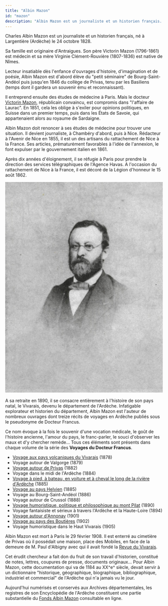 ```yaml
---
title: "Albin Mazon"
id: "mazon"
description: "Albin Mazon est un journaliste et un historien français. Sous le pseudonyme de Docteur Francus, il est l'auteur de nombreux ouvrages dont des récits de voyages en Ardèche"
---
```


Charles Albin Mazon est un journaliste et un historien français, né à
Largentière (Ardèche) le 24 octobre 1828.

Sa famille est originaire d'Antraigues. Son père Victorin Mazon (1796-1861) est
médecin et sa mère Virginie Clément-Rouvière (1807-1836) est native de Nîmes.

Lecteur insatiable dès l'enfance d'ouvrages d'histoire, d'imagination et de
poésie, Albin Mazon est d'abord élève du "petit séminaire" de Bourg-Saint-Andéol
puis jusqu'en 1846 du collège de Privas, tenu par les Basiliens (temps dont il
gardera un souvenir ému et reconnaissant).

Il entreprend ensuite des études de médecine à Paris. Mais le docteur [Victorin
Mazon](https://1851.fr/hommes/mazon/), républicain convaincu, est compromis dans
"l'affaire de Laurac". En 1851, cela les oblige à s'exiler pour opinions
politiques, en Suisse dans un premier temps, puis dans les États de Savoie, qui
appartenaient alors au royaume de Sardaigne.

Albin Mazon doit renoncer à ses études de médecine pour trouver une situation.
Il devient journaliste, à Chambéry d'abord, puis à Nice. Rédacteur à l'Avenir de
Nice en 1855, il est un des artisans du rattachement de Nice à la France. Ses
articles, prématurément favorables à l'idée de l'annexion, le font expulser par
le gouvernement italien en 1861.

Après dix années d'éloignement, il se réfugie à Paris pour prendre la direction
des services télégraphiques de l'Agence Havas. A l'occasion du rattachement de
Nice à la France, il est décoré de la Légion d'honneur le 15 août 1862.

<div class="img">

![Charles Albin Mazon](./images/docteur-francus.jpg)

</div>

A sa retraite en 1890, il se consacre entièrement à l'histoire de son pays
natal, le Vivarais, devenu le département de l'Ardèche. Infatigable explorateur
et historien du département, Albin Mazon est l'auteur de nombreux ouvrages dont
treize récits de voyages en Ardèche publiés sous le pseudonyme de Docteur
Francus.

Ce nom évoque à la fois le souvenir d'une vocation médicale, le goût de
l'histoire ancienne, l'amour du pays, le franc-parler, le souci d'observer les
maux et d'y chercher remède... Tous ces éléments sont présents dans chaque
volume de la série des __Voyages du Docteur Francus__.

* [Voyage aux pays volcaniques du Vivarais](./vivarais/) (1878)
* Voyage autour de Valgorge (1879)
* [Voyage autour de Privas](./privas/) (1882)
* Voyage dans le midi de l'Ardèche (1884)
* [Voyage à pied, à bateau, en voiture et à cheval le long de la rivière d'Ardèche](./riviere-ardeche/) (1885)
* [Voyage au pays Helvien](./helvien/) (1885)
* Voyage au Bourg-Saint-Andéol (1886)
* Voyage autour de Crussol (1888)
* [Voyage humoristique, politique et philosophique au mont Pilat](./pilat/) (1890)
* Voyage fantaisiste et sérieux à travers l'Ardèche et la Haute-Loire (1894)
* [Voyage autour d'Annonay](./annonay/) (1901)
* [Voyage au pays des Boutières](./boutieres/) (1902)
* Voyage humoristique dans le Haut Vivarais (1905)

Albin Mazon est mort à Paris le 29 février 1908. Il est enterré au cimetière de
Privas où il possédait une maison, place des Mobiles, en face de la demeure de
M. Paul d'Albigny avec qui il avait fondé la
[Revue du Vivarais](http://www.revueduvivarais.fr/).

Cet érudit chercheur a fait don du fruit de son travail d'historien, constitué
de notes, lettres, coupures de presse, documents originaux... Pour Albin Mazon,
cette documentation qui va de 1184 au XX^e^ siècle, devait servir à un
dictionnaire "historique, géographique, biographique, bibliographique,
industriel et commercial" de l'Ardèche qui n'a jamais vu le jour.

Aujourd'hui numérisés et conservés aux Archives départementales, les registres
de son Encyclopédie de l'Ardèche constituent une partie substantielle du [Fonds
Albin Mazon](http://archives.ardeche.fr/Accueil/Consulter_les_archives_numerisees/mazon/Encyclopedie)
consultable en ligne.
